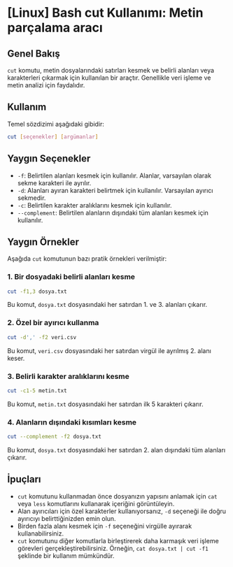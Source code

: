 # [Linux] Bash cut Kullanımı: Metin parçalama aracı

## Genel Bakış
`cut` komutu, metin dosyalarındaki satırları kesmek ve belirli alanları veya karakterleri çıkarmak için kullanılan bir araçtır. Genellikle veri işleme ve metin analizi için faydalıdır.

## Kullanım
Temel sözdizimi aşağıdaki gibidir:
```bash
cut [seçenekler] [argümanlar]
```

## Yaygın Seçenekler
- `-f`: Belirtilen alanları kesmek için kullanılır. Alanlar, varsayılan olarak sekme karakteri ile ayrılır.
- `-d`: Alanları ayıran karakteri belirtmek için kullanılır. Varsayılan ayırıcı sekmedir.
- `-c`: Belirtilen karakter aralıklarını kesmek için kullanılır.
- `--complement`: Belirtilen alanların dışındaki tüm alanları kesmek için kullanılır.

## Yaygın Örnekler
Aşağıda `cut` komutunun bazı pratik örnekleri verilmiştir:

### 1. Bir dosyadaki belirli alanları kesme
```bash
cut -f1,3 dosya.txt
```
Bu komut, `dosya.txt` dosyasındaki her satırdan 1. ve 3. alanları çıkarır.

### 2. Özel bir ayırıcı kullanma
```bash
cut -d',' -f2 veri.csv
```
Bu komut, `veri.csv` dosyasındaki her satırdan virgül ile ayrılmış 2. alanı keser.

### 3. Belirli karakter aralıklarını kesme
```bash
cut -c1-5 metin.txt
```
Bu komut, `metin.txt` dosyasındaki her satırdan ilk 5 karakteri çıkarır.

### 4. Alanların dışındaki kısımları kesme
```bash
cut --complement -f2 dosya.txt
```
Bu komut, `dosya.txt` dosyasındaki her satırdan 2. alan dışındaki tüm alanları çıkarır.

## İpuçları
- `cut` komutunu kullanmadan önce dosyanızın yapısını anlamak için `cat` veya `less` komutlarını kullanarak içeriğini görüntüleyin.
- Alan ayırıcıları için özel karakterler kullanıyorsanız, `-d` seçeneği ile doğru ayırıcıyı belirttiğinizden emin olun.
- Birden fazla alanı kesmek için `-f` seçeneğini virgülle ayırarak kullanabilirsiniz.
- `cut` komutunu diğer komutlarla birleştirerek daha karmaşık veri işleme görevleri gerçekleştirebilirsiniz. Örneğin, `cat dosya.txt | cut -f1` şeklinde bir kullanım mümkündür.